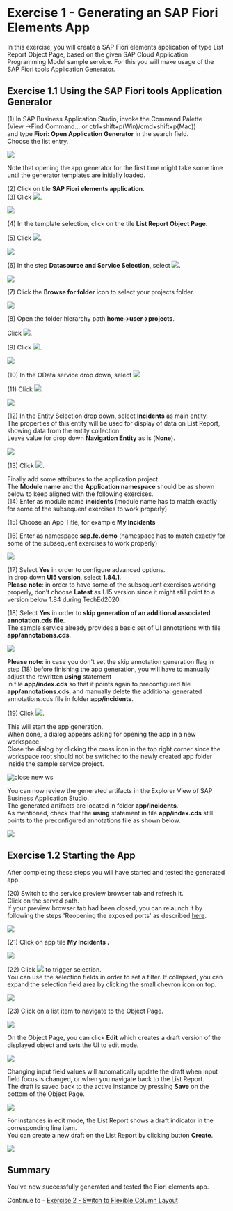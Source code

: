 # Exercise 1 - Generating an SAP Fiori Elements App

In this exercise, you will create a SAP Fiori elements application of type List Report Object Page, based on the given
SAP Cloud Application Programming Model sample service.
For this you will make usage of the SAP Fiori tools Application Generator.

## Exercise 1.1 Using the SAP Fiori tools Application Generator

(1) In SAP Business Application Studio, invoke the Command Palette\
(View -\>Find Command... or ctrl+shift+p(Win)/cmd+shift+p(Mac))\
and type **Fiori: Open Application Generator** in the search field.\
Choose the list entry.

![](./images/image1.png)

Note that opening the app generator for the first time might take some time until the generator templates are initially loaded.

(2) Click on tile **SAP Fiori elements application**.\
(3) Click ![](./images/image4.png).

![](./images/image3.png)

(4) In the template selection, click on the tile  **List Report Object Page**.

(5) Click ![](./images/image6.png).

![](./images/image5.png)

(6) In the step **Datasource and Service Selection**, select ![](./images/image8.png).

![](./images/image7.png)

(7) Click the **Browse for folder** icon to select your projects folder.

![](./images/image9.png)

(8) Open the folder hierarchy path **home-\>user-\>projects**.

Click ![](./images/image11.png).

(9) Click ![](./images/image12.png).

![](./images/image10.png)

(10) In the OData service drop down, select ![](./images/image14.png)

(11) Click ![](./images/image6.png).

![](./images/image13.png)

(12) In the Entity Selection drop down, select **Incidents** as main entity.\
The properties of this entity will be used for display of data on List
Report, showing data from the entity collection.\
Leave value for drop down **Navigation Entity** as is (**None**).

![](./images/image15.png)

(13) Click ![](./images/image6.png).

Finally add some attributes to the application project.\
The **Module name** and the **Application namespace** should be as shown below to keep aligned with the following exercises.\
(14) Enter as module name **incidents** (module name has to match exactly for
some of the subsequent exercises to work properly)

(15) Choose an App Title, for example **My Incidents**

(16) Enter as namespace **sap.fe.demo** (namespace has to match exactly for
some of the subsequent exercises to work properly)

![](./images/image17.png)

(17) Select **Yes** in order to configure advanced options.\
In drop down **UI5 version**, select **1.84.1**.\
**Please note**: in order to have some of the subsequent exercises working properly, don't choose **Latest** as UI5 version since it might still point to a version below 1.84 during TechEd2020.

(18) Select **Yes** in order to **skip generation of an
additional associated annotation.cds file**.\
The sample service already provides a basic set of UI annotations with file **app/annotations.cds**.

![](./images/image18.png)

**Please note**: in case you don't set the skip annotation generation flag in step (18) before finishing the app generation, you will have to manually adjust the rewritten **using** statement\
in file **app/index.cds** so that it points again to preconfigured file **app/annotations.cds**, and manually delete the additional generated annotations.cds file in folder **app/incidents**.

(19) Click ![](./images/image21.png).

This will start the app generation.\
When done, a dialog appears asking for opening the app in a new workspace.\
Close the dialog by clicking the cross icon in the top right corner since the workspace root should not be switched to the newly created app folder inside the sample service project.

![close new ws](../ex1/images/image181.png)

You can now review the generated artifacts in the Explorer View of SAP Business Application Studio.\
The generated artifacts are located in folder **app/incidents**.\
As mentioned, check that the **using** statement in file **app/index.cds** still points to the preconfigured annotations file as shown below.

![](./images/image18a.png)

## Exercise 1.2 Starting the App

After completing these steps you will have started and tested the generated app.

(20) Switch to the service preview browser tab and refresh it.\
Click on the served path.\
If your preview browser tab had been closed, you can relaunch it by following the steps 'Reopening the exposed ports' as described [here](../ex0#reopening-the-exposed-port).


![](./images/image22.png)

(21) Click on app tile **My Incidents .**

![](./images/image24.png)

(22) Click ![](./images/image26.png) to trigger selection.\
You can use the selection fields in order to set a filter. If collapsed, you can expand the selection field area by clicking the small chevron icon on top.

![](./images/image25.png)

(23) Click on a list item to navigate to the Object Page.

![](./images/image27.png)


On the Object Page, you can click **Edit** which creates a draft version of the displayed object and sets the UI to edit mode.

![](./images/image28.png)

Changing input field values will automatically update the draft when input field focus is changed, or when you navigate back to the List Report.\
The draft is saved back to the active instance by pressing **Save** on the bottom of the Object Page.

![](./images/image28a.png)

For instances in edit mode, the List Report shows a draft indicator in the corresponding line item.\
You can create a new draft on the List Report by clicking button **Create**.

![](./images/image27a.png)




## Summary

You've now successfully generated and tested the Fiori elements app.

Continue to - [Exercise 2 - Switch to Flexible Column Layout](../ex2/README.md)